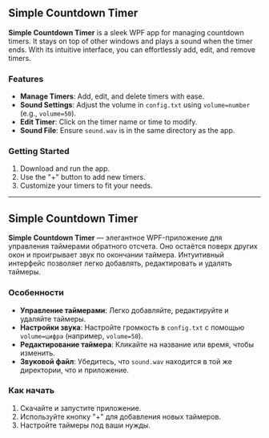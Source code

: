 ## Simple Countdown Timer

**Simple Countdown Timer** is a sleek WPF app for managing countdown timers. It stays on top of other windows and plays a sound when the timer ends. With its intuitive interface, you can effortlessly add, edit, and remove timers.

### Features
- **Manage Timers**: Add, edit, and delete timers with ease.
- **Sound Settings**: Adjust the volume in `config.txt` using `volume=number` (e.g., `volume=50`).
- **Edit Timer**: Click on the timer name or time to modify.
- **Sound File**: Ensure `sound.wav` is in the same directory as the app.

### Getting Started
1. Download and run the app.
2. Use the "+" button to add new timers.
3. Customize your timers to fit your needs.

---

## Simple Countdown Timer

**Simple Countdown Timer** — элегантное WPF-приложение для управления таймерами обратного отсчета. Оно остаётся поверх других окон и проигрывает звук по окончании таймера. Интуитивный интерфейс позволяет легко добавлять, редактировать и удалять таймеры.

### Особенности
- **Управление таймерами**: Легко добавляйте, редактируйте и удаляйте таймеры.
- **Настройки звука**: Настройте громкость в `config.txt` с помощью `volume=цифра` (например, `volume=50`).
- **Редактирование таймера**: Кликайте на название или время, чтобы изменить.
- **Звуковой файл**: Убедитесь, что `sound.wav` находится в той же директории, что и приложение.

### Как начать
1. Скачайте и запустите приложение.
2. Используйте кнопку "+" для добавления новых таймеров.
3. Настройте таймеры под ваши нужды.
